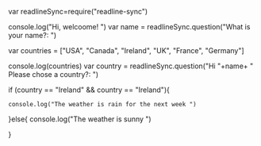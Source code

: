 var readlineSync=require("readline-sync")


console.log("Hi, welcoome! ")
var name = readlineSync.question("What is your name?: ")

var countries = ["USA", "Canada", "Ireland", "UK", "France", "Germany"]


console.log(countries)
var country = readlineSync.question("Hi "+name+ " Please chose a country?: ")

if (country == "Ireland" && country == "Ireland"){

    console.log("The weather is rain for the next week ")


}else{
    console.log("The weather is sunny ")

}
